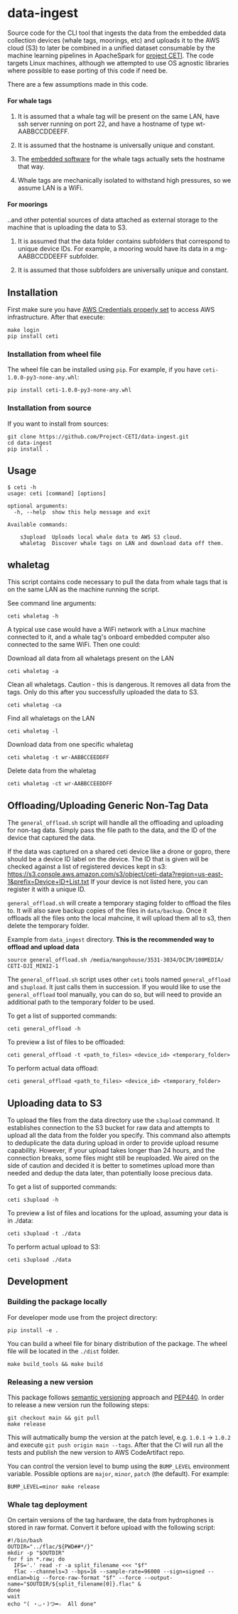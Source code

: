 # data-ingest

Source code for the CLI tool that ingests the data from the embedded data collection devices (whale tags, moorings, etc) and uploads it to the AWS cloud (S3) to later be combined in a unified dataset consumable by the machine learning pipelines in ApacheSpark for [project CETI](https://www.projectceti.org/).
The code targets Linux machines, although we attempted to use OS agnostic libraries where possible to ease porting of this code if need be.

There are a few assumptions made in this code.

#### For whale tags

1) It is assumed that a whale tag will be present on the same LAN, have ssh server running on port 22, and have a hostname of type wt-AABBCCDDEEFF.

2) It is assumed that the hostname is universally unique and constant.

3) The [embedded software](https://github.com/Project-CETI/whale-tag-embedded/tree/main/packages/ceti-tag-set-hostname) for the whale tags actually sets the hostname that way.

4) Whale tags are mechanically isolated to withstand high pressures, so we assume LAN is a WiFi.

#### For moorings

..and other potential sources of data attached as external storage to the machine that is uploading the data to S3.

1) It is assumed that the data folder contains subfolders that correspond to unique device IDs. For example, a mooring would have its data in a mg-AABBCCDDEEFF subfolder.

2) It is assumed that those subfolders are universally unique and constant.

## Installation

First make sure you have [AWS Credentials properly set](https://docs.aws.amazon.com/cli/latest/userguide/cli-configure-files.html) to access AWS infrastructure. After that execute:

```console
make login
pip install ceti
```

### Installation from wheel file

The wheel file can be installed using `pip`. For example, if you have `ceti-1.0.0-py3-none-any.whl`:

```console
pip install ceti-1.0.0-py3-none-any.whl
```

### Installation from source

If you want to install from sources:

```console
git clone https://github.com/Project-CETI/data-ingest.git
cd data-ingest
pip install .
```

## Usage

```console
$ ceti -h
usage: ceti [command] [options]

optional arguments:
  -h, --help  show this help message and exit

Available commands:

    s3upload  Uploads local whale data to AWS S3 cloud.
    whaletag  Discover whale tags on LAN and download data off them.
```

## whaletag

This script contains code necessary to pull the data from whale tags that is on the same LAN as the machine running the script.

See command line arguments:

```console
ceti whaletag -h
```

A typical use case would have a WiFi network with a Linux machine connected to it, and a whale tag's onboard embedded computer also connected to the same WiFi.
Then one could:

Download all data from all whaletags present on the LAN

```console
ceti whaletag -a
```

Clean all whaletags. Caution - this is dangerous. It removes all data from the tags. Only do this after you successfully uploaded the data to S3.

```console
ceti whaletag -ca
```

Find all whaletags on the LAN

```console
ceti whaletag -l
```

Download data from one specific whaletag

```console
ceti whaletag -t wr-AABBCCEEDDFF
```

Delete data from the whaletag

```console
ceti whaletag -ct wr-AABBCCEEDDFF
```



## Offloading/Uploading Generic Non-Tag Data
The `general_offload.sh` script will handle all the offloading and uploading for non-tag data. Simply pass the file path to the data, and the ID of the device that captured the data.

If the data was captured on a shared ceti device like a drone or gopro, there should be a device ID label on the device. The ID that is given will be checked against a list of registered devices kept in s3: https://s3.console.aws.amazon.com/s3/object/ceti-data?region=us-east-1&prefix=Device+ID+List.txt
If your device is not listed here, you can register it with a unique ID.

`general_offload.sh` will create a temporary staging folder to offload the files to. It will also save backup copies of the files in `data/backup`. Once it offloads all the files onto the local mahcine, it will upload them all to s3, then delete the temporary folder.

Example from `data_ingest` directory. **This is the recommended way to offload and upload data** 
```console
source general_offload.sh /media/mangohouse/3531-3034/DCIM/100MEDIA/ CETI-DJI_MINI2-1
```

The `general_offload.sh` script uses other `ceti` tools named `general_offload` and `s3upload`. It just calls them in succession. If you would like to use the `general_offload` tool manually, you can do so, but will need to provide an additional path to the temporary folder to be used.

To get a list of supported commands:

```console
ceti general_offload -h
```

To preview a list of files to be offloaded:

```console
ceti general_offload -t <path_to_files> <device_id> <temporary_folder>
```

To perform actual data offload:

```console
ceti general_offload <path_to_files> <device_id> <temporary_folder>
```

## Uploading data to S3

To upload the files from the data directory use the `s3upload` command. It establishes connection to the S3 bucket for raw data and attempts to upload all the data from the folder you specify.
This command also attempts to deduplicate the data during upload in order to provide upload resume capability. However, if your upload takes longer than 24 hours, and the connection breaks, some files might still be reuploaded.
We aired on the side of caution and decided it is better to sometimes upload more than needed and dedup the data later, than potentially loose precious data.

To get a list of supported commands:

```console
ceti s3upload -h
```

To preview a list of files and locations for the upload, assuming your data is in ./data:

```console
ceti s3upload -t ./data
```

To perform actual upload to S3:

```console
ceti s3upload ./data
```

## Development

### Building the package locally

For developer mode use from the project directory:

```console
pip install -e .
```

You can build a wheel file for binary distribution of the package. The wheel file will be located in the `./dist` folder.

```console
make build_tools && make build
```

### Releasing a new version

This package follows [semantic versioning](https://semver.org/) approach and [PEP440](https://www.python.org/dev/peps/pep-0440). In order to release a new version run the following steps:

```console
git checkout main && git pull
make release
```

This will autmatically bump the version at the patch level, e.g. `1.0.1` -> `1.0.2` and execute `git push origin main --tags`. After that the CI will run all the tests and publish the new version to  AWS CodeArtifact repo.

You can control the version level to bump using the `BUMP_LEVEL` environment variable.
Possible options are `major`, `minor`, `patch` (the default). For example:

```console
BUMP_LEVEL=minor make release
```

### Whale tag deployment

On certain versions of the tag hardware, the data from hydrophones is stored in raw format. Convert it before upload with the following script:
```console
#!/bin/bash
OUTDIR="../flac/${PWD##*/}"
mkdir -p "$OUTDIR"
for f in *.raw; do
  IFS='.' read -r -a split_filename <<< "$f"
  flac --channels=3 --bps=16 --sample-rate=96000 --sign=signed --endian=big --force-raw-format "$f" --force --output-name="$OUTDIR/${split_filename[0]}.flac" &
done
wait
echo "( ・◡・)つ━☆  All done"
```
